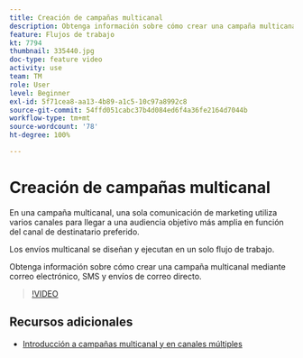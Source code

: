 ```yaml
---
title: Creación de campañas multicanal
description: Obtenga información sobre cómo crear una campaña multicanal mediante correo electrónico, SMS y envíos de correo directo.
feature: Flujos de trabajo
kt: 7794
thumbnail: 335440.jpg
doc-type: feature video
activity: use
team: TM
role: User
level: Beginner
exl-id: 5f71cea8-aa13-4b89-a1c5-10c97a8992c8
source-git-commit: 54ffd051cabc37b4d084ed6f4a36fe2164d7044b
workflow-type: tm+mt
source-wordcount: '78'
ht-degree: 100%

---
```


# Creación de campañas multicanal

En una campaña multicanal, una sola comunicación de marketing utiliza varios canales para llegar a una audiencia objetivo más amplia en función del canal de destinatario preferido.

Los envíos multicanal se diseñan y ejecutan en un solo flujo de trabajo.

Obtenga información sobre cómo crear una campaña multicanal mediante correo electrónico, SMS y envíos de correo directo.

>[!VIDEO](https://video.tv.adobe.com/v/335440?quality=12)

## Recursos adicionales

* [Introducción a campañas multicanal y en canales múltiples](/help/orchestrate-campaigns/introduction-to-cross-and-multi-channel-campaigns.md)
